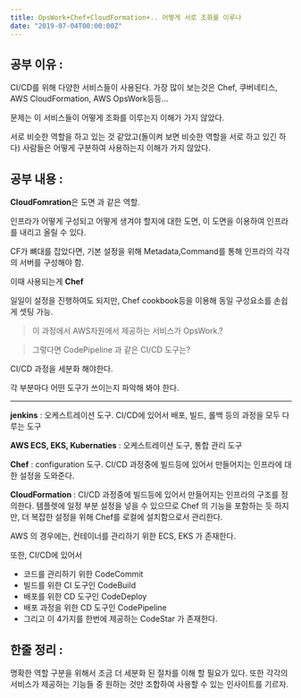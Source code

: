 ```yaml
---
title: OpsWork+Chef+CloudFormation+.. 어떻게 서로 조화를 이루나
date: "2019-07-04T00:00:00Z"
---
```


## 공부 이유 :

CI/CD를 위해 다양한 서비스들이 사용된다. 가장 많이 보는것은 Chef, 쿠버네티스, AWS CloudFormation, AWS OpsWork등등...

문제는 이 서비스들이 어떻게 조화를 이루는지 이해가 가지 않았다.

서로 비슷한 역할을 하고 있는 것 같았고(돌이켜 보면 비슷한 역할을 서로 하고 있긴 하다) 사람들은 어떻게 구분하여 사용하는지 이해가 가지 않았다.

## 공부 내용 :

**CloudFomration**은 도면 과 같은 역할.

인프라가 어떻게 구성되고 어떻게 생겨야 할지에 대한 도면, 이 도면을 이용하여 인프라를 내리고 올릴 수 있다. <br />

CF가 뼈대를 잡았다면, 기본 설정을 위해 Metadata,Command를 통해 인프라의 각각의 서버를 구성해야 함. <br />

이때 사용되는게 **Chef**

일일이 설정을 진행하여도 되지만, Chef cookbook등을 이용해 동일 구성요소를 손쉽게 셋팅 가능. <br />

> 이 과정에서 AWS차원에서 제공하는 서비스가 OpsWork.?

> 그렇다면 CodePipeline 과 같은 CI/CD 도구는?

CI/CD 과정을 세분화 해야한다.

각 부분마다 어떤 도구가 쓰이는지 파악해 봐야 한다.

---

**jenkins** : 오케스트레이션 도구. CI/CD에 있어서 배포, 빌드, 롤백 등의 과정을 모두 다루는 도구

**AWS ECS, EKS, Kubernaties** : 오케스트레이션 도구, 통합 관리 도구

**Chef** : configuration 도구. CI/CD 과정중에 빌드등에 있어서 만들어지는 인프라에 대한 설정을 도와준다.

**CloudFormation** : CI/CD 과정중에 빌드등에 있어서 만들어지는 인프라의 구조를 정의한다. 템플렛에 일정 부분 설정을 넣을 수 있으므로 Chef 의 기능을 포함하는 듯 하지만, 더 복잡한 설정을 위해 Chef를 로컬에 설치함으로서 관리한다.

AWS 의 경우에는, 컨테이너를 관리하기 위한 ECS, EKS 가 존재한다.

또한, CI/CD에 있어서

- 코드를 관리하기 위한 CodeCommit
- 빌드를 위한 CI 도구인 CodeBuild
- 배포를 위한 CD 도구인 CodeDeploy
- 배포 과정을 위한 CD 도구인 CodePipeline
- 그리고 이 4가지를 한번에 제공하는 CodeStar 가 존재한다.

## 한줄 정리 :

명확한 역할 구분을 위해서 조금 더 세분화 된 절차를 이해 할 필요가 있다. 또한 각각의 서비스가 제공하는 기능들 중 원하는 것만 조합하여 사용할 수 있는 인사이트를 기르자.
